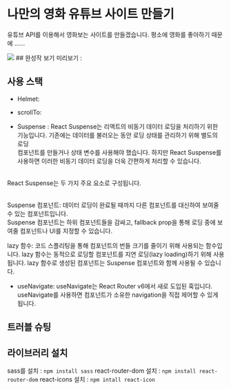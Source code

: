 # 나만의 영화 유튜브 사이트 만들기
유튜브 API를 이용해서 영화보는 사이트를 만들겠습니다.
평소에 영화를 좋아하기 때문에 ......

<img src="https://ojs104.github.io/youtube-project/src/assets/img/cover-min.jpg">
## 완성작 보기
미리보기 : 

## 사용 스택
- Helmet:

- scrollTo:

- Suspense :
React Suspense는 리액트의 비동기 데이터 로딩을 처리하기 위한 기능입니다. 기존에는 데이터를 불러오는 동안 로딩 상태를 관리하기 위해 별도의 로딩<br> 컴포넌트를 만들거나 상태 변수를 사용해야 했습니다. 하지만 React Suspense를 사용하면 이러한 비동기 데이터 로딩을 더욱 간편하게 처리할 수 있습니다.<br><br>

React Suspense는 두 가지 주요 요소로 구성됩니다.<br><br>

Suspense 컴포넌트: 데이터 로딩이 완료될 때까지 다른 컴포넌트를 대신하여 보여줄 수 있는 컴포넌트입니다.<br>
Suspense 컴포넌트는 하위 컴포넌트들을 감싸고, fallback prop을 통해 로딩 중에 보여줄 컴포넌트나 UI를 지정할 수 있습니다.<br>

lazy 함수: 코드 스플리팅을 통해 컴포넌트의 번들 크기를 줄이기 위해 사용되는 함수입니다. lazy 함수는 동적으로 로딩할 컴포넌트를 지연 로딩(lazy loading)하기 위해 사용됩니다. lazy 함수로 생성된 컴포넌트는 Suspense 컴포넌트와 함께 사용될 수 있습니다.

- useNavigate: useNavigate는 React Router v6에서 새로 도입된 훅입니다. useNavigate를 사용하면 컴포넌트가 소유한 navigation을 직접 제어할 수 있게 됩니다.



## 트러블 슈팅



## 라이브러리 설치 
sass를 설치 : `npm install sass`
react-router-dom 설치 : `npm install react-router-dom`
react-icons 설치 : `npm intall react-icon`

##


